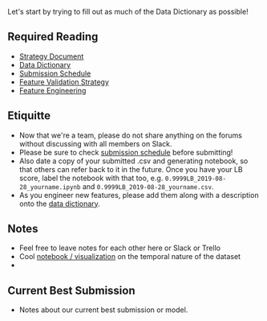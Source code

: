 Let's start by trying to fill out as much of the Data Dictionary as possible!

## Required Reading
- [Strategy Document](https://github.com/authman/ieee/blob/master/strategy.md)
- [Data Dictionary](https://docs.google.com/spreadsheets/d/1WG8ebNLh0bAEJGzVzRByupPBp4CKQN9QTXnmDQS4DWE/edit#gid=0)
- [Submission Schedule](https://docs.google.com/spreadsheets/d/1S3I9uhLb0SODCDgcUenjVbEKI4mU5WOA3B1s_YDG8PE/edit#gid=0)
- [Feature Validation Strategy](https://github.com/authman/ieee/blob/master/notebooks/authman/2019-08-31_val_strategy.ipynb)
- [Feature Engineering](https://github.com/authman/ieee/blob/master/feature%20engineering.md)

## Etiquitte
- Now that we're a team, please do not share anything on the forums without discussing with all members on Slack.
- Please be sure to check [submission schedule](https://docs.google.com/spreadsheets/d/1S3I9uhLb0SODCDgcUenjVbEKI4mU5WOA3B1s_YDG8PE/edit#gid=0) before submitting!
- Also date a copy of your submitted .csv and generating notebook, so that others can refer back to it in the future. Once you have your LB score, label the notebook with that too, e.g. `0.9999LB_2019-08-28_yourname.ipynb` and `0.9999LB_2019-08-28_yourname.csv`.
- As you engineer new features, please add them along with a description onto the [data dictionary](https://docs.google.com/spreadsheets/d/1WG8ebNLh0bAEJGzVzRByupPBp4CKQN9QTXnmDQS4DWE/edit#gid=0).

## Notes
- Feel free to leave notes for each other here or Slack or Trello
- Cool [notebook / visualization](https://www.kaggle.com/jtrotman/ieee-fraud-time-series-heatmaps/comments) on the temporal nature of the dataset
- 


## Current Best Submission
- Notes about our current best submission or model.
